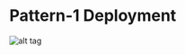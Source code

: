 # Pattern-1 Deployment 

![alt tag](https://github.com/wso2/kubernetes-apim/blob/2.1.0-new-deployment-patterns/pattern-1/pattern-1.png)

